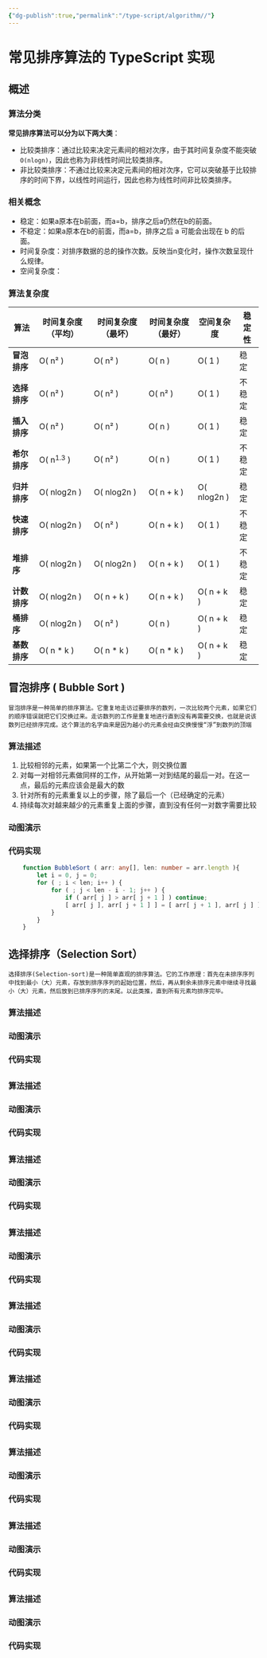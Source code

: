 ```yaml
---
{"dg-publish":true,"permalink":"/type-script/algorithm//"}
---
```



# 常见排序算法的 TypeScript 实现

## 概述

### 算法分类

**常见排序算法可以分为以下两大类**：

- 比较类排序：通过比较来决定元素间的相对次序，由于其时间复杂度不能突破 `O(nlogn)`，因此也称为非线性时间比较类排序。
- 非比较类排序：不通过比较来决定元素间的相对次序，它可以突破基于比较排序的时间下界，以线性时间运行，因此也称为线性时间非比较类排序。

### 相关概念

-   稳定：如果a原本在b前面，而a=b，排序之后a仍然在b的前面。
-   不稳定：如果a原本在b的前面，而a=b，排序之后 a 可能会出现在 b 的后面。
-   时间复杂度：对排序数据的总的操作次数。反映当n变化时，操作次数呈现什么规律。
-   空间复杂度：

### 算法复杂度

| **算法**   | **时间复杂度（平均）** | **时间复杂度（最坏）** | **时间复杂度（最好）** | **空间复杂度**   | **稳定性** |
|----------|---------------|---------------|---------------|-------------|-----------|
| **冒泡排序** | O( n² )       | O( n² )       | O( n )        | O( 1 )      | 稳定        |
| **选择排序**   | O( n² )       | O( n² )       | O( n² )       | O( 1 )      | 不稳定       |
| **插入排序**   | O( n² )       | O( n² )       | O( n )        | O( 1 )      | 稳定        |
| **希尔排序**   | O( n$^{1.3}$ )     | O( n² )       | O( n )        | O( 1 )      | 不稳定       |
| **归并排序**   | O( nlog2n )   | O( nlog2n )   | O( n + k )    | O( nlog2n ) | 稳定        |
| **快速排序**   | O( nlog2n )   | O( n² )       | O( n + k )    | O( 1 )      | 不稳定       |
| **堆排序**    | O( nlog2n )   | O( nlog2n )   | O( n + k )    | O( 1 )      | 不稳定       |
| **计数排序**   | O( nlog2n )   | O( n + k )    | O( n + k )    | O( n + k )  | 稳定        |
| **桶排序**    | O( nlog2n )   | O( n² )       | O( n )        | O( n + k )  | 稳定        |
| **基数排序**   | O( n * k )    | O( n * k )    | O( n * k )    | O( n + k )  | 稳定        |

## 冒泡排序 ( Bubble Sort )


	冒泡排序是一种简单的排序算法。它重复地走访过要排序的数列，一次比较两个元素，如果它们的顺序错误就把它们交换过来。走访数列的工作是重复地进行直到没有再需要交换，也就是说该数列已经排序完成。这个算法的名字由来是因为越小的元素会经由交换慢慢“浮”到数列的顶端

### 算法描述

1. 比较相邻的元素，如果第一个比第二个大，则交换位置
2. 对每一对相邻元素做同样的工作，从开始第一对到结尾的最后一对。在这一点，最后的元素应该会是最大的数
3. 针对所有的元素重复以上的步骤，除了最后一个（已经确定的元素）
4. 持续每次对越来越少的元素重复上面的步骤，直到没有任何一对数字需要比较

### 动图演示

### 代码实现

```ts
    function BubbleSort ( arr: any[], len: number = arr.length ){
        let i = 0, j = 0;
        for ( ; i < len; i++ ) {
            for ( ; j < len - i - 1; j++ ) {
                if ( arr[ j ] > arr[ j + 1 ] ) continue;
                [ arr[ j ], arr[ j + 1 ] ] = [ arr[ j + 1 ], arr[ j ] ];
            }
        }
    }
```

## 选择排序（Selection Sort）

	选择排序(Selection-sort)是一种简单直观的排序算法。它的工作原理：首先在未排序序列中找到最小（大）元素，存放到排序序列的起始位置，然后，再从剩余未排序元素中继续寻找最小（大）元素，然后放到已排序序列的末尾。以此类推，直到所有元素均排序完毕。

### 算法描述

### 动图演示

### 代码实现

## 
### 算法描述

### 动图演示

### 代码实现

## 
### 算法描述

### 动图演示

### 代码实现

## 
### 算法描述

### 动图演示

### 代码实现

## 
### 算法描述

### 动图演示

### 代码实现

## 
### 算法描述

### 动图演示

### 代码实现

## 
### 算法描述

### 动图演示

### 代码实现

## 
### 算法描述

### 动图演示

### 代码实现

## 
### 算法描述

### 动图演示

### 代码实现

